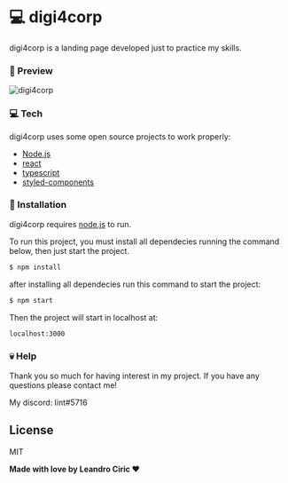 # 💻 digi4corp

digi4corp is a landing page developed just to practice my skills.

### 🤖 Preview 

![digi4corp](https://media.giphy.com/media/LkpYxlIjo43ZgFRCbO/giphy.gif)

### 💻 Tech 
digi4corp uses some open source projects to work properly:

  * [Node.js]
  * [react]
  * [typescript]
  * [styled-components]

  
### 🔨 Installation 

digi4corp requires [node.js] to run.

To run this project, you must install all dependecies running the command below, then just start the project.

```sh
$ npm install
```

after installing all dependecies run this command to start the project:

```sh
$ npm start
```

Then the project will start in localhost at:

```sh
localhost:3000
```

### 💀 Help 

Thank you so much for having interest in my project.
If you have any questions please contact me!

My discord: lint#5716

License
----

MIT


**Made with love by Leandro Ciric ❤**

[//]: # (These are reference links used in the body of this note and get stripped out when the markdown processor does its job. There is no need to format nicely because it shouldn't be seen. Thanks SO - http://stackoverflow.com/questions/4823468/store-comments-in-markdown-syntax)

   [node.js]: <http://nodejs.org>
   [express]: <http://expressjs.com>
   [pg]: <https://github.com/brianc/node-postgres>
   [mongoose]: <https://mongoosejs.com>
   [react]: <https://reactjs.org/>
   [react-native]: <https://reactnative.dev/>
   [expo]: <https://expo.io/>
   [typescript]: <https://www.typescriptlang.org/>
   [styled-components]: <https://styled-components.com/>
